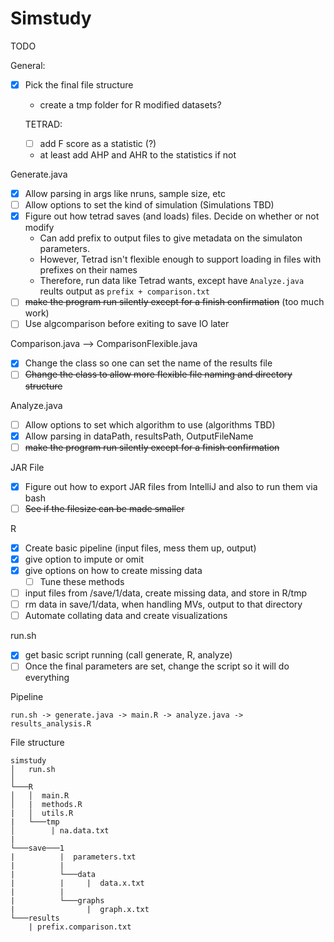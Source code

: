 # Simstudy
TODO

General:
- [X] Pick the final file structure
  * create a tmp folder for R modified datasets?
  
  TETRAD:
  - [ ] add F score as a statistic (?)
   * at least add AHP and AHR to the statistics if not

Generate.java
- [X] Allow parsing in args like nruns, sample size, etc
- [ ] Allow options to set the kind of simulation (Simulations TBD)
- [X] Figure out how tetrad saves (and loads) files. Decide on whether or not modify
  * Can add prefix to output files to give metadata on the simulaton parameters.
  * However, Tetrad isn't flexible enough to support loading in files with prefixes on their names
  * Therefore, run data like Tetrad wants, except have `Analyze.java` reults output as `prefix + comparison.txt`
- [ ] ~~make the program run silently except for a finish confirmation~~ (too much work)
- [ ] Use algcomparison before exiting to save IO later

Comparison.java --> ComparisonFlexible.java
- [X] Change the class so one can set the name of the results file
- [ ] ~~Change the class to allow more flexible file naming and directory structure~~

Analyze.java
- [ ] Allow options to set which algorithm to use (algorithms TBD)
- [X] Allow parsing in dataPath, resultsPath, OutputFileName
- [ ] ~~make the program run silently except for a finish confirmation~~

JAR File
- [X] Figure out how to export JAR files from IntelliJ and also to run them via bash
- [ ] ~~See if the filesize can be made smaller~~

R
- [X] Create basic pipeline (input files, mess them up, output)
- [X] give option to impute or omit
- [X] give options on how to create missing data
  - [ ] Tune these methods
- [ ] input files from /save/1/data, create missing data, and store in R/tmp
- [ ] rm data in save/1/data, when handling MVs, output to that directory
- [ ] Automate collating data and create visualizations

run.sh
- [X] get basic script running (call generate, R, analyze)
- [ ] Once the final parameters are set, change the script so it will do everything

Pipeline
```
run.sh -> generate.java -> main.R -> analyze.java -> results_analysis.R
```
File structure
```
simstudy
│   run.sh
│
└───R
│   │  main.R
│   |  methods.R
|   │  utils.R
|   └───tmp
│        | na.data.txt
|
└───save───1
|          |  parameters.txt
|          |
|          └───data
|          |     |  data.x.txt
|          |
|          └───graphs
|                |  graph.x.txt
└───results
    | prefix.comparison.txt
```
